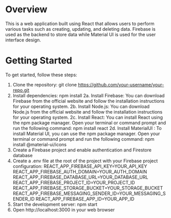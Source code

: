 # Overview
This is a web application built using React that allows users to perform various tasks such as creating, updating, and deleting data. Firebase is used as the backend to store data while Material UI is used for the user interface design.

# Getting Started
To get started, follow these steps:
1. Clone the repository: git clone https://github.com/your-username/your-repo.git
2. Install dependencies: npm install
   2a. Install Firebase: You can download Firebase from the official website and follow the installation instructions for your operating system.
   2b. Install Node.js: You can download Node.js from the official website and follow the installation instructions for your operating system.
   2c. Install React: You can install React using the npm package manager. Open your terminal or command prompt and run the following command: npm install react
   2d. Install MaterialUI : To install Material UI, you can use the npm package manager. Open your terminal or command prompt and run the following command: npm install @material-ui/icons
4. Create a Firebase project and enable authentication and Firestore database
5. Create a .env file at the root of the project with your Firebase project configuration:
REACT_APP_FIREBASE_API_KEY=YOUR_API_KEY
REACT_APP_FIREBASE_AUTH_DOMAIN=YOUR_AUTH_DOMAIN
REACT_APP_FIREBASE_DATABASE_URL=YOUR_DATABASE_URL
REACT_APP_FIREBASE_PROJECT_ID=YOUR_PROJECT_ID
REACT_APP_FIREBASE_STORAGE_BUCKET=YOUR_STORAGE_BUCKET
REACT_APP_FIREBASE_MESSAGING_SENDER_ID=YOUR_MESSAGING_SENDER_ID
REACT_APP_FIREBASE_APP_ID=YOUR_APP_ID
5. Start the development server: npm start
6. Open http://localhost:3000 in your web browser
